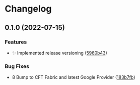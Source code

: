 # Changelog

## 0.1.0 (2022-07-15)


### Features

* :sparkles: Implemented release versioning ([5960b43](https://github.com/apigee/terraform-modules/commit/5960b43908407603eee29e1d85141d14d102f6c4))


### Bug Fixes

* 8 Bump to CFT Fabric and latest Google Provider ([183b7fb](https://github.com/apigee/terraform-modules/commit/183b7fb3db9f95494f6b28fceb1111155996578c))
